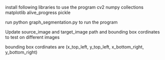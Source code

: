 install  following libraries to use the program
cv2
numpy
collections
matplotlib
alive_progress
pickle

run python graph_segmentation.py to run the program

Update source_image and target_image path and bounding box cordinates to test
on different images


bounding box cordinates are (x_top_left, y_top_left, x_bottom_right, y_bottom_right)